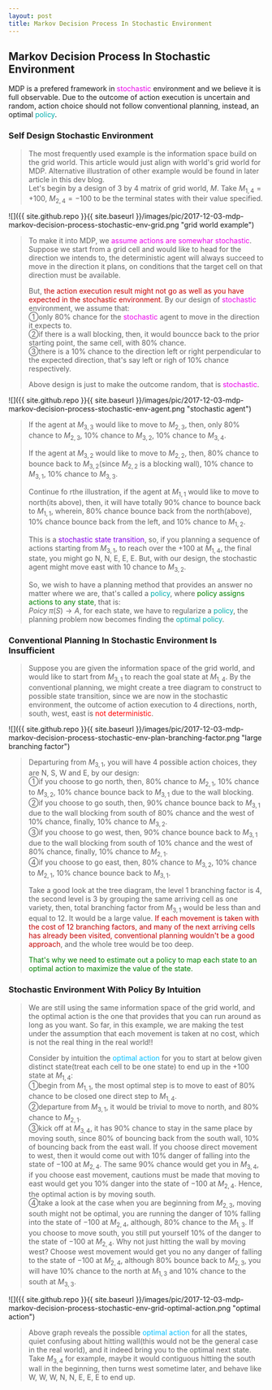 ```yaml
---
layout: post
title: Markov Decision Process In Stochastic Environment
---
```


## Markov Decision Process In Stochastic Environment
<p class="message">
MDP is a prefered framework in <font color="#EB00EB">stochastic</font> environment and we believe it is full observable.  Due to the outcome of action execution is uncertain and random, action choice should not follow conventional planning, instead, an optimal <font color="#00ADAD">policy</font>.
</p>

### Self Design Stochastic Environment
>The most frequently used example is the information space build on the grid world.  This article would just align with world's grid world for MDP.  Alternative illustration of other example would be found in later article in this dev blog.  
>Let's begin by a design of 3 by 4 matrix of grid world, $M$.  Take $M_{1,4}=+100$, $M_{2,4}=-100$ to be the terminal states with their value specified.  

![]({{ site.github.repo }}{{ site.baseurl }}/images/pic/2017-12-03-mdp-markov-decision-process-stochastic-env-grid.png "grid world example")

>To make it into MDP, we <font color="#EB00EB">assume actions are somewhar stochastic</font>.  Suppose we start from a grid cell and would like to head for the direction we intends to, the deterministic agent will always succeed to move in the direction it plans, on conditions that the target cell on that direction must be available.  
>
>But, <font color="#C20000">the action execution result might not go as well as you have expected in the stochastic environment</font>.  By our design of <font color="#EB00EB">stochastic</font> environment, we assume that:  
>&#10112;only $80\%$ chance for the <font color="#EB00EB">stochastic</font> agent to move in the direction it expects to.  
>&#10113;if there is a wall blocking, then, it would bouncce back to the prior starting point, the same cell,  with $80\%$ chance.  
>&#10114;there is a $10\%$ chance to the direction left or right perpendicular to the expected direction, that's say left or righ of $10\%$ chance respectively.  
>
>Above design is just to make the outcome random, that is <font color="#EB00EB">stochastic</font>.  

![]({{ site.github.repo }}{{ site.baseurl }}/images/pic/2017-12-03-mdp-markov-decision-process-stochastic-env-agent.png "stochastic agent")

>If the agent at $M_{3,3}$ would like to move to $M_{2,3}$, then, only $80\%$ chance to $M_{2,3}$, $10\%$ chance to $M_{3,2}$, $10\%$ chance to $M_{3,4}$.  
>
>If the agent at $M_{3,2}$ would like to move to $M_{2,2}$, then, $80\%$ chance to bounce back to $M_{3,2}$(since $M_{2,2}$ is a blocking wall), $10\%$ chance to $M_{3,1}$, $10\%$ chance to $M_{3,3}$.  
>
>Continue fo rthe illustration, if the agent at $M_{1,1}$ would like to move to north(its above), then, it will have totally $90\%$ chance to bounce back to $M_{1,1}$, wherein, $80\%$ chance bounce back from the north(above), $10\%$ chance bounce back from the left, and $10\%$ chance to $M_{1,2}$.  
>
>This is a <font color="#8400E6">stochastic state transition</font>,  so, if you planning a sequence of actions starting from $M_{3,1}$, to reach over the $+100$ at $M_{1,4}$, the final state, you might go N, N, E, E, E.  But, with our design, the stochastic agent might move east with $10%$ chance to $M_{3,2}$.  
>
>So, we wish to have a planning method that provides an answer no matter where we are, that's called a <font color="#00ADAD">policy</font>, where <font color="green">policy assigns actions to any state</font>, that is:  
>$Poicy\;\pi(S)\rightarrow A$, for each state, we have to regularize a <font color="#00ADAD">policy</font>, the planning problem now becomes finding the <font color="#00ADAD">optimal policy</font>.  

### Conventional Planning In Stochastic Environment Is Insufficient
>Suppose you are given the information space of the grid world, and would like to start from $M_{3,1}$ to reach the goal state at $M_{1,4}$.  By the conventional planning, we might create a tree diagram to construct to possible state transition, since we are now in the stochastic environment, the outcome of action execution to 4 directions, north, south, west, east is <font color="red">not deterministic</font>.  

![]({{ site.github.repo }}{{ site.baseurl }}/images/pic/2017-12-03-mdp-markov-decision-process-stochastic-env-plan-branching-factor.png "large branching factor")

>Departuring from $M_{3,1}$, you will have 4 possible action choices, they are N, S, W and E, by our design:  
>&#10112;if you choose to go north, then, $80\%$ chance to $M_{2,1}$, $10\%$ chance to $M_{3,2}$, $10\%$ chance bounce back to $M_{3,1}$ due to the wall blocking.  
>&#10113;if you choose to go south, then, $90\%$ chance bounce back to $M_{3,1}$ due to the wall blocking from south of $80\%$ chance and the west of $10\%$ chance, finally, $10\%$ chance to $M_{3,2}$.  
>&#10114;if you choose to go west, then, $90\%$ chance bounce back to $M_{3,1}$ due to the wall blocking from south of $10\%$ chance and the west of $80\%$ chance, finally, $10\%$ chance to $M_{2,1}$.  
>&#10115;if you choose to go east, then, $80\%$ chance to $M_{3,2}$, $10\%$ chance to $M_{2,1}$, $10\%$ chance bounce back to $M_{3,1}$.  
>
>Take a good look at the tree diagram, the level 1 branching factor is 4,  the second level is 3 by grouping the same arriving cell as one variety, then, total branching factor from $M_{3,1}$ would be less than and equal to 12.  It would be a large value.  <font color="#C20000">If each movement is taken with the cost of 12 branching factors, and many of the next arriving cells has already been visited, conventional planning wouldn't be a good approach</font>, and the whole tree would be too deep.  
>
><font color="green">That's why we need to estimate out a policy to map each state to an optimal action to maximize the value of the state.</font>  

### Stochastic Environment With Policy By Intuition
>We are still using the same information space of the grid world, and the optimal action is the one that provides that you can run around as long as you want.  So far, in this example, we are making the test under the assumption that each movement is taken at no cost, which is not the real thing in the real world!!  
>
>Consider by intuition the <font color="DeepSkyBlue">optimal action</font> for you to start at below given distinct state(treat each cell to be one state) to end up in the $+100$ state at $M_{1,4}$:  
>&#10112;begin from $M_{1,1}$, the most optimal step is to move to east of $80\%$ chance to be closed one direct step to $M_{1,4}$.  
>&#10113;departure from $M_{3,1}$, it would be trivial to move to north, and $80\%$ chance to $M_{2,1}$.  
>&#10114;kick off at $M_{3,4}$, it has $90\%$ chance to stay in the same place by moving south, since $80\%$ of bouncing back from the south wall, $10\%$ of bouncing back from the east wall.  If you choose direct movement to west, then it would come out with $10\%$ danger of falling into the state of $-100$ at $M_{2,4}$.  The same $90\%$ chance would get you in $M_{3,4}$, if you choose east movement, cautions must be made that moving to east would get you $10\%$ danger into the state of $-100$ at $M_{2,4}$.  Hence, the optimal action is by moving south.  
>&#10115;take a look at the case when you are beginning from $M_{2,3}$, moving south might not be optimal, you are running the danger of $10\%$ falling into the state of $-100$ at $M_{2,4}$, although, $80\%$ chance to the $M_{1,3}$.  If you choose to move south, you still put yourself $10\%$ of the danger to the state of $-100$ at $M_{2,4}$.  Why not just hitting the wall by moving west?  Choose west movement would get you no any danger of falling to the state of $-100$ at $M_{2,4}$, although $80\%$ bounce back to $M_{2,3}$, you will have $10\%$ chance to the north at $M_{1,3}$ and $10\%$ chance to the south at $M_{3,3}$.  

![]({{ site.github.repo }}{{ site.baseurl }}/images/pic/2017-12-03-mdp-markov-decision-process-stochastic-env-grid-optimal-action.png "optimal action")

>Above graph reveals the possible <font color="DeepSkyBlue">optimal action</font> for all the states, quiet confusing about hitting wall(this would not be the general case in the real world), and it indeed bring you to the optimal next state.  Take $M_{3,4}$ for example, maybe it would contiguous hitting the south wall in the beginning, then turns west sometime later, and behave like W, W, W, N, N, E, E, E to end up.  

<!-- Notes -->
<!-- <font color="#00ADAD">policy</font> -->
<!-- <font color="#6100A8">full observable</font> -->
<!-- <font color="#FFAC12">partial observable</font> -->
<!-- <font color="#EB00EB">stochastic</font> -->
<!-- <font color="#8400E6">state transition</font> -->
<!-- <font color="DeepSkyBlue">optimal action</font> -->
<!-- <font color="#C20000">positive conclusion, finding</font> -->
<!-- <font color="green">negative conclusion, finding</font> -->